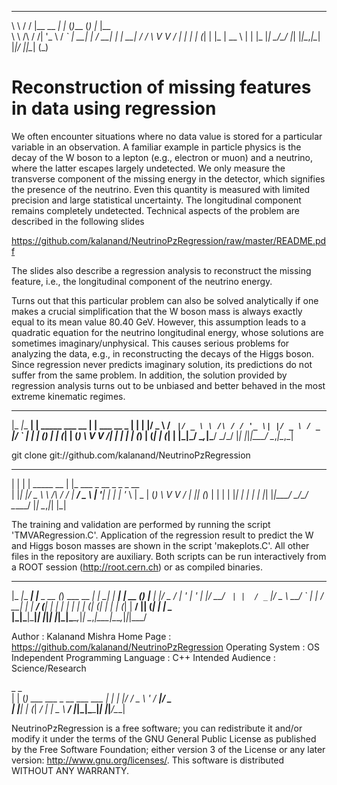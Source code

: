 __        ___           _     _       _ _     ___ 
\ \      / / |__   __ _| |_  (_)___  (_) |_  |__ \
 \ \ /\ / /| '_ \ / _` | __| | / __| | | __|   / /
  \ V  V / | | | | (_| | |_  | \__ \ | | |_   |_| 
   \_/\_/  |_| |_|\__,_|\__| |_|___/ |_|\__|  (_) 
                                                  
Reconstruction of missing features in data using regression 
===========================================================

We often encounter situations where no data value is stored for a 
particular variable in an observation. A familiar example in 
particle physics is the decay of the W boson to a lepton (e.g., 
electron or muon) and a neutrino, where the latter escapes largely 
undetected. We only measure the transverse component of the missing 
energy in the detector, which signifies the presence of the neutrino. 
Even this quantity is measured with limited precision and large 
statistical uncertainty. The longitudinal component remains 
completely undetected. Technical aspects of the problem are described 
in the following slides

https://github.com/kalanand/NeutrinoPzRegression/raw/master/README.pdf


The slides also describe a regression analysis to reconstruct the 
missing feature, i.e., the longitudinal component of the neutrino 
energy.  

Turns out that this particular problem can also be solved analytically 
if one makes a crucial simplification that the W boson mass is always 
exactly equal to its mean value 80.40 GeV. However, this assumption 
leads to a quadratic equation for the neutrino longitudinal energy, 
whose solutions are sometimes imaginary/unphysical. This causes serious 
problems for analyzing the data, e.g., in reconstructing the decays of 
the Higgs boson. Since regression never predicts imaginary solution, its 
predictions do not suffer from the same problem. In addition, the 
solution provided by regression analysis turns out to be unbiased and 
better behaved in the most extreme kinematic regimes.

 _____           _                     _                 _ 
|_   _|__     __| | _____      ___ __ | | ___   __ _  __| |
  | |/ _ \   / _` |/ _ \ \ /\ / / '_ \| |/ _ \ / _` |/ _` |
  | | (_) | | (_| | (_) \ V  V /| | | | | (_) | (_| | (_| |
  |_|\___/   \__,_|\___/ \_/\_/ |_| |_|_|\___/ \__,_|\__,_|
                                                           

git clone git://github.com/kalanand/NeutrinoPzRegression


 _   _                 _                           
| | | | _____      __ | |_ ___    _ __ _   _ _ __  
| |_| |/ _ \ \ /\ / / | __/ _ \  | '__| | | | '_ \ 
|  _  | (_) \ V  V /  | || (_) | | |  | |_| | | | |
|_| |_|\___/ \_/\_/    \__\___/  |_|   \__,_|_| |_|
                                                   
                                                   
The training and validation are performed by running the script 
'TMVARegression.C'. Application of the regression result to predict the 
W and Higgs boson masses are shown in the script 'makeplots.C'. All other 
files in the repository are auxiliary. Both scripts can be run interactively 
from a ROOT session (http://root.cern.ch) or as compiled binaries. 


 _____         _           _           _       _      _        _ _     
|_   _|__  ___| |__  _ __ (_) ___ __ _| |   __| | ___| |_ __ _(_) |___ 
  | |/ _ \/ __| '_ \| '_ \| |/ __/ _` | |  / _` |/ _ \ __/ _` | | / __|
  | |  __/ (__| | | | | | | | (_| (_| | | | (_| |  __/ || (_| | | \__ \
  |_|\___|\___|_| |_|_| |_|_|\___\__,_|_|  \__,_|\___|\__\__,_|_|_|___/
                                                                       
                                    
Author : Kalanand Mishra
Home Page : https://github.com/kalanand/NeutrinoPzRegression
Operating System : OS Independent
Programming Language : C++ 
Intended Audience : Science/Research


 _     _                         
| |   (_) ___ ___ _ __  ___  ___ 
| |   | |/ __/ _ \ '_ \/ __|/ _ \
| |___| | (_|  __/ | | \__ \  __/
|_____|_|\___\___|_| |_|___/\___|
                                 
NeutrinoPzRegression is a free software; you can redistribute it and/or
modify it under the terms of the GNU General Public License as published 
by the Free Software Foundation; either version 3 of the License or any 
later version: <http://www.gnu.org/licenses/>. This software is distributed 
WITHOUT ANY WARRANTY. 
